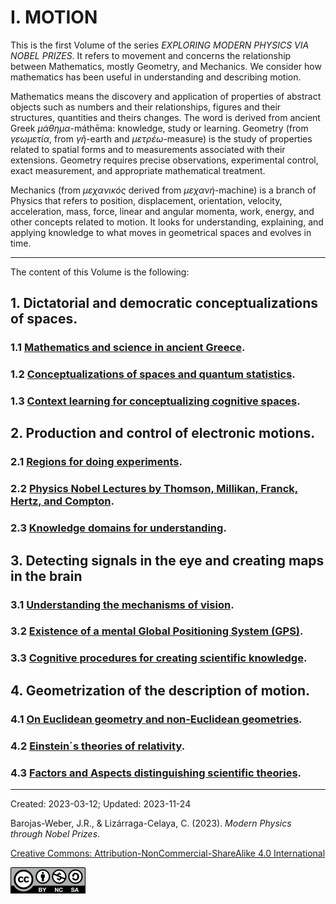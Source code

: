 
# I. MOTION

This is the first Volume of the series _EXPLORING MODERN PHYSICS VIA NOBEL PRIZES_. It refers to movement and concerns the relationship between Mathematics, mostly Geometry, and Mechanics. We consider how mathematics has been useful in understanding and describing motion.

Mathematics means the discovery and application of properties of abstract objects such as numbers and their relationships, figures and their structures, quantities and theirs changes. The word is derived from ancient Greek _μάθημα_-máthēma: knowledge, study or  learning.  Geometry (from _γεωμετία_, from _γῆ_-earth and _μετρέω_-measure) is the study of properties related to spatial forms and to measurements associated with their extensions. Geometry requires precise observations, experimental control, exact measurement, and appropriate mathematical treatment. 

Mechanics (from _μεχανικός_ derived from _μεχανή_-machine) is a branch of Physics that refers to position, displacement, orientation, velocity, acceleration, mass, force, linear and angular momenta, work, energy, and other concepts related to motion. It looks for understanding, explaining, and applying knowledge to what moves in geometrical spaces and evolves in time.

***

The content of this Volume is the following:


## 1. Dictatorial and democratic conceptualizations of spaces.</strong>

### 1.1 [Mathematics and science in ancient Greece](./vol-I-chap-1-sect-1.md).

### 1.2 [Conceptualizations of spaces and quantum statistics](./vol-I-chap-1-sect-2.md).

### 1.3 [Context learning for conceptualizing cognitive spaces](./vol-I-chap-1-sect-3.md).
  	
## 2. Production and control of electronic motions.</strong>

### 2.1  [Regions for doing experiments](./vol-I-chap-2-sect-1.md).

### 2.2  [Physics Nobel Lectures by Thomson, Millikan, Franck, Hertz, and Compton](./vol-I-chap-2-sect-2.md).

### 2.3  [Knowledge domains for understanding](./vol-I-chap-2-sect-3.md).

## 3. Detecting signals in the eye and creating maps in the brain</strong>

### 3.1  [Understanding the mechanisms of vision](./vol-I-chap-3-sect-1.md).

### 3.2  [Existence of a mental Global Positioning System (GPS)](./vol-I-chap-3-sect-2.md).

### 3.3  [Cognitive procedures for creating scientific knowledge](./vol-I-chap-3-sect-3.md).
         
## 4. Geometrization of the description of motion.

### 4.1  [On Euclidean geometry and non-Euclidean geometries](./vol-I-chap-4-sect-1.md).

### 4.2  [Einstein´s theories of relativity](./vol-I-chap-4-sect-2.md).

### 4.3  [Factors and Aspects distinguishing scientific theories](./vol-I-chap-4-sect-3.md).


***

Created: 2023-03-12; Updated: 2023-11-24 

Barojas-Weber, J.R., & Lizárraga-Celaya, C. (2023).
_Modern Physics through Nobel Prizes_.

[Creative Commons:  Attribution-NonCommercial-ShareAlike 4.0 International](https://creativecommons.org/licenses/by-nc-sa/4.0/legalcode)

<img src="../figs/cc-by-nc-sa_icon.png">
